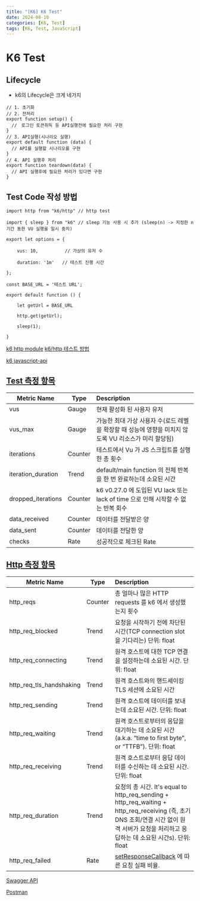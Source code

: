 ```yaml
---
title: "[K6] K6 Test"
date: 2024-08-10
categories: [K6, Test]
tags: [K6, Test, JavaScript]
---
```


# K6 Test
## Lifecycle

- k6의 Lifecycle은 크게 네가지
```
// 1. 초기화
// 2. 전처리
export function setup() {
  //　로그인 토큰취득 등 API실행전에 필요한 처리 구현
}
// 3. API실행(시나리오 실행)
export default function (data) {
  // API를 실행할 시나리오를 구현
}
// 4. API 실행후 처리
export function teardown(data) {
  // API 실행후에 필요한 처리가 있다면 구현
}
```

## Test Code 작성 방법

```
import http from "k6/http" // http test

import { sleep } from "k6" // sleep 기능 사용 시 추가 (sleep(n) -> 지정한 n 기간 동한 VU 실행을 일시 중지)

export let options = {

	vus: 10,          // 가상의 유저 수

	duration: '1m'   // 테스트 진행 시간

};

const BASE_URL = '테스트 URL';

export default function () {

	let getUrl = BASE_URL

	http.get(getUrl);

	sleep(1);

}
```
[k6 http module](https://k6.io/docs/using-k6/http-requests/#available-methods)
[k6/http 테스트 방법](https://k6.io/docs/javascript-api/#k6-http)

[k6 javascript-api](https://k6.io/docs/javascript-api/)

## [Test 측정 항목](https://k6.io/docs/using-k6/metrics/reference/#standard-built-in-metrics)
| Metric Name | Type | Description |
| - | - | :- |
| vus | Gauge | 현재 활성화 된 사용자 유저 |
| vus_max | Gauge | 가능한 최대 가상 사용자 수(로드 레벨을 확장할 때 성능에 영향을 미치지 않도록 VU 리소스가 미리 할당됨) |
| iterations | Counter | 테스트에서 Vu 가 JS 스크립트를 실행한 총 횟수 |
| iteration_duration | Trend | default/main function 의 전체 반복을 한 번 완료하는데 소요된 시간 |
| dropped_iterations | Counter | k6 v0.27.0 에 도입된 VU lack 또는 lack of time 으로 인해 시작할 수 없는 반복 회수 |
| data_received | Counter | 데이터를 전달받은 양 |
| data_sent | Counter | 데이터를 전달한 양 |
| checks | Rate | 성공적으로 체크된 Rate |

## [Http 측정 항목](https://k6.io/docs/using-k6/metrics/reference/#http)
| Metric Name | Type | Description |
| - | - | :- |
| http_reqs | Counter | 총 얼마나 많은 HTTP requests 를 k6 에서 생성했는지 횟수 |
| http_req_blocked | Trend | 요청을 시작하기 전에 차단된 시간(TCP connection slot 을 기다리는) 단위: float |
| http_req_connecting | Trend | 원격 호스트에 대한 TCP 연결을 설정하는데 소요된 시간. 단위: float |
| http_req_tls_handshaking | Trend | 원격 호스트와의 핸드셰이킹 TLS 세션에 소요된 시간 |
| http_req_sending | Trend | 원격 호스트에 데이터를 보내는데 소요된 시간. 단위: float |
| http_req_waiting | Trend | 원격 호스트로부터의 응답을 대기하는 데 소요된 시간 (a.k.a. “time to first byte”, or “TTFB”). 단위: float |
| http_req_receiving | Trend | 원격 호스트로부터 응답 데이터를 수신하는 데 소요된 시간. 단위: float |
| http_req_duration | Trend | 요청의 총 시간. It's equal to http_req_sending + http_req_waiting + http_req_receiving (즉, 초기 DNS 조회/연결 시간 없이 원격 서버가 요청을 처리하고 응답하는 데 소요된 시간s). 단위: float |
| http_req_failed | Rate | [setResponseCallback](https://k6.io/docs/javascript-api/k6-http/setresponsecallback/) 에 따른 요칭 실패 비율. |


[Swagger API](https://k6.io/blog/load-testing-your-api-with-swagger-openapi-and-k6/)

[Postman](https://grafana.com/blog/2020/04/19/load-testing-your-api-with-postman/)